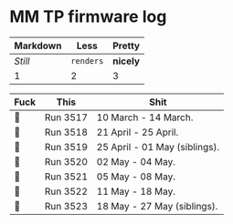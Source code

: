 MM TP firmware log
==================

Markdown | Less | Pretty
--- | --- | ---
*Still* | `renders` | **nicely**
1 | 2 | 3

Fuck             | This     | Shit
---------------- | -------- | --------------------
:rotating_light: | Run 3517 | 10 March - 14 March.
:rotating_light: | Run 3518 | 21 April - 25 April.
:rotating_light: | Run 3519 | 25 April - 01 May (siblings).
:rotating_light: | Run 3520 | 02 May - 04 May.
:rotating_light: | Run 3521 | 05 May - 08 May.
:rotating_light: | Run 3522 | 11 May - 18 May.
:rotating_light: | Run 3523 | 18 May - 27 May (siblings).

